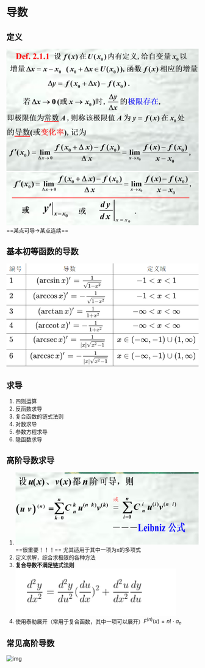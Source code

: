 # 导数
## 定义
![](images/2022-11-02-22-23-04.png)
![](images/2022-11-02-22-23-24.png)
==某点可导$\to$某点连续==

## 基本初等函数的导数
![](images/2022-11-02-22-27-36.png)

## 求导
1. 四则运算
2. 反函数求导
3. 复合函数的链式法则
4. 对数求导
5. 参数方程求导
6. 隐函数求导

## 高阶导数求导
1. ![](images/2022-11-02-22-35-51.png)
   ==很重要！！！==
   尤其适用于其中一项为x的多项式
2. 定义求解，综合求极限的各种方法
3. **复合导数不满足链式法则**
   ![](images/2022-11-03-22-38-36.png)
4. 使用泰勒展开（常用于复合函数，其中一项可以展开）$F^{(n)}(x)=n!\cdot a_n$

## 常见高阶导数
![img](https://iknow-pic.cdn.bcebos.com/0bd162d9f2d3572c257d484d9813632763d0c380)
